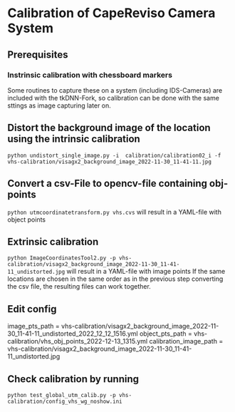 # Calibration of CapeReviso Camera System

## Prerequisites
### Instrinsic calibration with chessboard markers
Some routines to capture these on a system (including IDS-Cameras) are included with the tkDNN-Fork, so calibration can be done with the same sttings as image capturing later on.

## Distort the background image of the location using the intrinsic calibration
`python undistort_single_image.py -i  calibration/calibration02_i -f vhs-calibration/visagx2_background_image_2022-11-30_11-41-11.jpg`

## Convert a csv-File to opencv-file containing obj-points
`python utmcoordinatetransform.py vhs.cvs` will result in a YAML-file with object points

## Extrinsic calibration 
`python ImageCoordinatesTool2.py -p vhs-calibration/visagx2_background_image_2022-11-30_11-41-11_undistorted.jpg` will result in a YAML-file with image points
If the same locations are chosen in the same order as in the previous step converting the csv file, the resulting files can work together.

## Edit config
image_pts_path = vhs-calibration/visagx2_background_image_2022-11-30_11-41-11_undistorted_2022_12_12_1516.yml
object_pts_path = vhs-calibration/vhs_obj_points_2022-12-13_1315.yml
calibration_image_path = vhs-calibration/visagx2_background_image_2022-11-30_11-41-11_undistorted.jpg


## Check calibration by running 
`python test_global_utm_calib.py -p vhs-calibration/config_vhs_wg_noshow.ini`

